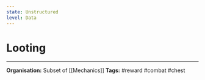 ```yaml
---
state: Unstructured
level: Data
---
```

# Looting

___
**Organisation:** Subset of [[Mechanics]]
**Tags:** #reward #combat #chest